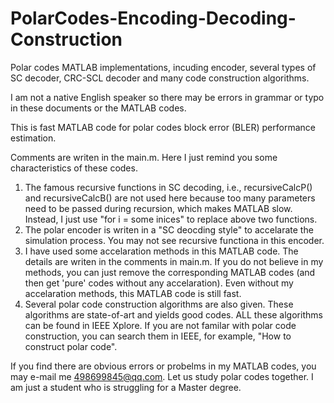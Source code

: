 # PolarCodes-Encoding-Decoding-Construction
Polar codes MATLAB implementations, incuding encoder, several types of SC decoder, CRC-SCL decoder and many code construction algorithms.

I am not a native English speaker so there may be errors in grammar or typo in these documents or the MATLAB codes.

This is fast MATLAB code for polar codes block error (BLER) performance estimation.

Comments are writen in the main.m. Here I just remind you some characteristics of these codes.

1. The famous recursive functions in SC decoding, i.e., recursiveCalcP() and recursiveCalcB() are not used here because too many parameters need to be passed during recursion, which makes MATLAB slow. Instead, I just use "for i = some inices" to replace above two functions. 
2. The polar encoder is writen in a "SC deocding style" to accelarate the simulation process. You may not see recursive functiona in this encoder.
3. I have used some accelaration methods in this MATLAB code. The details are writen in the comments in main.m. If you do not believe in my methods, you can just remove the corresponding MATLAB codes (and then get 'pure' codes without any accelaration). Even without my accelaration methods, this MATLAB code is still fast.
4. Several polar code construction algorithms are also given. These algorithms are state-of-art and yields good codes. ALL these algorithms can be found in IEEE Xplore. If you are not familar with polar code construction, you can search them in IEEE, for example, "How to construct polar code".

If you find there are obvious errors or probelms in my MATLAB codes, you may e-mail me 498699845@qq.com. Let us study polar codes together. I am just a student who is struggling for a Master degree.
